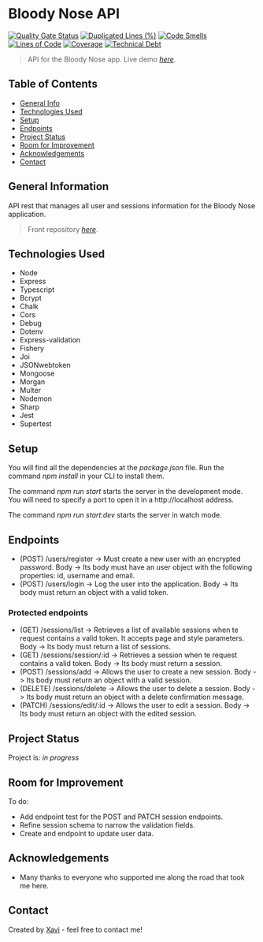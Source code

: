 # Bloody Nose API

[![Quality Gate Status](https://sonarcloud.io/api/project_badges/measure?project=pastordesoles_Bloody-Nose-api&metric=alert_status)](https://sonarcloud.io/summary/new_code?id=pastordesoles_Bloody-Nose-api) [![Duplicated Lines (%)](https://sonarcloud.io/api/project_badges/measure?project=pastordesoles_Bloody-Nose-api&metric=duplicated_lines_density)](https://sonarcloud.io/summary/new_code?id=pastordesoles_Bloody-Nose-api) [![Code Smells](https://sonarcloud.io/api/project_badges/measure?project=pastordesoles_Bloody-Nose-api&metric=code_smells)](https://sonarcloud.io/summary/new_code?id=pastordesoles_Bloody-Nose-api) [![Lines of Code](https://sonarcloud.io/api/project_badges/measure?project=pastordesoles_Bloody-Nose-api&metric=ncloc)](https://sonarcloud.io/summary/new_code?id=pastordesoles_Bloody-Nose-api) [![Coverage](https://sonarcloud.io/api/project_badges/measure?project=pastordesoles_Bloody-Nose-api&metric=coverage)](https://sonarcloud.io/summary/new_code?id=pastordesoles_Bloody-Nose-api) [![Technical Debt](https://sonarcloud.io/api/project_badges/measure?project=pastordesoles_Bloody-Nose-api&metric=sqale_index)](https://sonarcloud.io/summary/new_code?id=pastordesoles_Bloody-Nose-api)

> API for the Bloody Nose app.
> Live demo [_here_](https://bloody-nose-api.onrender.com).

## Table of Contents

- [General Info](#general-information)
- [Technologies Used](#technologies-used)
- [Setup](#setup)
- [Endpoints](#endpoints)
- [Project Status](#project-status)
- [Room for Improvement](#room-for-improvement)
- [Acknowledgements](#acknowledgements)
- [Contact](#contact)

## General Information

API rest that manages all user and sessions information for the Bloody Nose application.

> Front repository [_here_](https://github.com/pastordesoles/Bloody-Nose).

## Technologies Used

- Node
- Express
- Typescript
- Bcrypt
- Chalk
- Cors
- Debug
- Dotenv
- Express-validation
- Fishery
- Joi
- JSONwebtoken
- Mongoose
- Morgan
- Multer
- Nodemon
- Sharp
- Jest
- Supertest

## Setup

You will find all the dependencies at the _package.json_ file. Run the command _npm install_ in your CLI to install them.

The command _npm run start_ starts the server in the development mode.
You will need to specify a port to open it in a http://localhost address.

The command _npm run start:dev_ starts the server in watch mode.

## Endpoints

- (POST) /users/register -> Must create a new user with an encrypted password. Body -> Its body must have an user object with the following properties: id, username and email.
- (POST) /users/login -> Log the user into the application. Body -> Its body must return an object with a valid token.

### Protected endpoints

- (GET) /sessions/list -> Retrieves a list of available sessions when te request contains a valid token. It accepts page and style parameters. Body -> Its body must return a list of sessions.
- (GET) /sessions/session/:id -> Retrieves a session when te request contains a valid token. Body -> Its body must return a session.
- (POST) /sessions/add -> Allows the user to create a new session. Body -> Its body must return an object with a valid session.
- (DELETE) /sessions/delete -> Allows the user to delete a session. Body -> Its body must return an object with a delete confirmation message.
- (PATCH) /sessions/edit/:id -> Allows the user to edit a session. Body -> Its body must return an object with the edited session.

## Project Status

Project is: _in progress_

## Room for Improvement

To do:

- Add endpoint test for the POST and PATCH session endpoints.
- Refine session schema to narrow the validation fields.
- Create and endpoint to update user data.

## Acknowledgements

- Many thanks to everyone who supported me along the road that took me here.

## Contact

Created by [Xavi](https://www.linkedin.com/in/xaviersansb/) - feel free to contact me!
